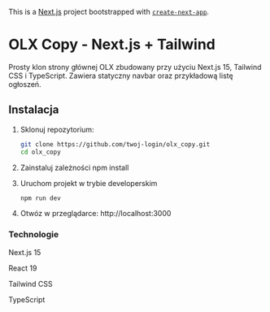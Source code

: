 This is a [Next.js](https://nextjs.org) project bootstrapped with [`create-next-app`](https://nextjs.org/docs/app/api-reference/cli/create-next-app).

# OLX Copy - Next.js + Tailwind

Prosty klon strony głównej OLX zbudowany przy użyciu Next.js 15, Tailwind CSS i TypeScript. Zawiera statyczny navbar oraz przykładową listę ogłoszeń.

## Instalacja

1. Sklonuj repozytorium:
   ```bash
   git clone https://github.com/twoj-login/olx_copy.git
   cd olx_copy

2. Zainstaluj zależności
   npm install

3. Uruchom projekt w trybie developerskim
   ```bash
   npm run dev

4. Otwóz w przeglądarce:
   http://localhost:3000
   
### Technologie
Next.js 15

React 19

Tailwind CSS

TypeScript
